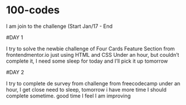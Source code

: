 # 100-codes
I am join to the challenge (Start Jan/17 - End

#DAY 1

I try to solve the newbie challenge of Four Cards Feature Section from frontendmentor.io just using HTML and CSS
Under an hour, but couldn’t complete it, I need some sleep for today and I’ll pick it up tomorrow

#DAY 2

I try to complete de survey from challenge from freecodecamp under an hour, I get close
need to sleep, tomorrow i have more time I should complete sometime. good time I feel I am improving 

